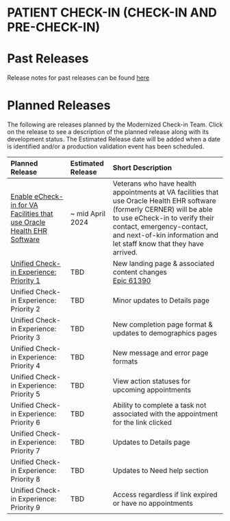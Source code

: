 # PATIENT CHECK-IN (CHECK-IN AND PRE-CHECK-IN)

# Past Releases

Release notes for past releases can be found [here](https://github.com/department-of-veterans-affairs/va.gov-team/blob/master/products/health-care/checkin/release-plan/check-in-release-notes.md)

# Planned Releases 

The following are releases planned by the Modernized Check-in Team. Click on the release to see a description of the planned release along with its development status. The Estimated Release date will be added when a date is identified and/or a production validation event has been scheduled.

| Planned Release    | Estimated Release | Short Description |
| :----------------- | :--------- | :--------------  |
| [Enable eCheck-in for VA Facilities that use Oracle Health EHR Software](https://github.com/department-of-veterans-affairs/va.gov-team/edit/master/products/health-care/checkin/product/Initiatives/check-in-for-oracle-health.md) | ~ mid April 2024 | Veterans who have health appointments at VA facilities that use Oracle Health EHR software (formerly CERNER) will be able to use eCheck-in to verify their contact, emergency-contact, and next-of-kin information and let staff know that they have arrived. |
| [Unified Check-in Experience: Priority 1](https://github.com/department-of-veterans-affairs/va.gov-team/blob/master/products/health-care/checkin/release-plan/detailed-release-notes/unified-check-in-priority-1.md) | TBD | New landing page & associated content changes<br>[Epic 61390](https://github.com/department-of-veterans-affairs/va.gov-team/issues/61390) |
| Unified Check-in Experience: Priority 2 | TBD | Minor updates to Details page |
| Unified Check-in Experience: Priority 3 | TBD | New completion page format & updates to demographics pages |
| Unified Check-in Experience: Priority 4 | TBD | New message and error page formats |
| Unified Check-in Experience: Priority 5 | TBD | View action statuses for upcoming appointments |
| Unified Check-in Experience: Priority 6 | TBD | Ability to complete a task not associated with the appointment for the link clicked |
| Unified Check-in Experience: Priority 7 | TBD | Updates to Details page |
| Unified Check-in Experience: Priority 8 | TBD | Updates to Need help section |
| Unified Check-in Experience: Priority 9 | TBD | Access regardless if link expired or have no appointments |









